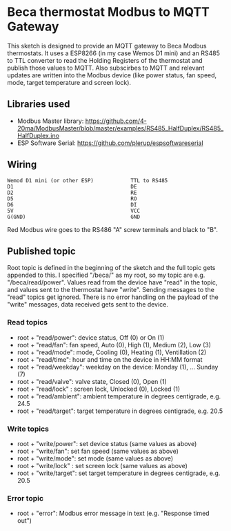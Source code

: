 # Beca thermostat Modbus to MQTT Gateway
This sketch is designed to provide an MQTT gateway to Beca Modbus thermostats. It uses a ESP8266 (in my case Wemos D1 mini) and an RS485 to TTL converter to read the Holding Registers of the thermostat and publish those values to MQTT. Also subscirbes to MQTT and relevant updates are written into the Modbus device (like power status, fan speed, mode, target temperature and screen lock).

## Libraries used
- Modbus Master library: https://github.com/4-20ma/ModbusMaster/blob/master/examples/RS485_HalfDuplex/RS485_HalfDuplex.ino
- ESP Software Serial: https://github.com/plerup/espsoftwareserial

## Wiring
```
Wemod D1 mini (or other ESP)            TTL to RS485
D1                                      DE
D2                                      RE
D5                                      RO
D6                                      DI
5V                                      VCC
G(GND)                                  GND
```
Red Modbus wire goes to the RS486 "A" screw terminals and black to "B".

## Published topic
Root topic is defined in the beginning of the sketch and the full topic gets appended to this. I specified "/beca/" as my root, so my topic are e.g. "/beca/read/power". Values read from the device have "read" in the topic, and values sent to the thermostat have "write". Sending messages to the "read" topics get ignored. There is no error handling on the payload of the "write" messages, data received gets sent to the device.
### Read topics
- root + "read/power": device status, Off (0) or On (1)
- root + "read/fan": fan speed, Auto (0), High (1), Medium (2), Low (3)
- root + "read/mode": mode, Cooling (0), Heating (1), Ventillation (2)
- root + "read/time": hour and time on the device in HH:MM format
- root + "read/weekday": weekday on the device: Monday (1), ... Sunday (7)
- root + "read/valve": valve state, Closed (0), Open (1)
- root + "read/lock" : screen lock, Unlocked (0), Locked (1)
- root + "read/ambient": ambient temperature in degrees centigrade, e.g. 24.5
- root + "read/target": target temperature in degrees centigrade, e.g. 20.5
### Write topics
- root + "write/power": set device status (same values as above)
- root + "write/fan": set fan speed (same values as above)
- root + "write/mode": set mode (same values as above)
- root + "write/lock" : set screen lock  (same values as above)
- root + "write/target": set target temperature in degrees centigrade, e.g. 20.5
### Error topic
- root + "error": Modbus error message in text (e.g. "Response timed out")
